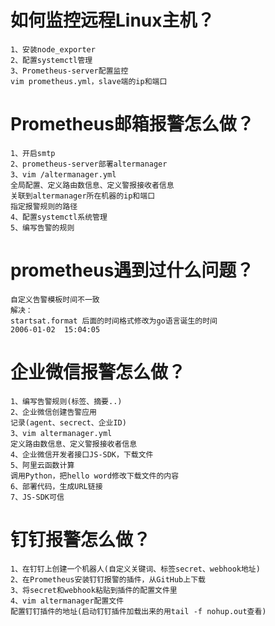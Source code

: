 # 如何监控远程Linux主机？

```
1、安装node_exporter
2、配置systemctl管理
3、Prometheus-server配置监控
vim prometheus.yml，slave端的ip和端口
```



# Prometheus邮箱报警怎么做？

```
1、开启smtp
2、prometheus-server部署altermanager
3、vim /altermanager.yml
全局配置、定义路由数信息、定义警报接收者信息
关联到altermanager所在机器的ip和端口
指定报警规则的路径
4、配置systemctl系统管理
5、编写告警的规则
```

# prometheus遇到过什么问题？

```
自定义告警模板时间不一致
解决：
startsat.format 后面的时间格式修改为go语言诞生的时间
2006-01-02  15:04:05
```

# 企业微信报警怎么做？

```
1、编写告警规则(标签、摘要..)
2、企业微信创建告警应用
记录(agent、secrect、企业ID)
3、vim altermanager.yml
定义路由数信息、定义警报接收者信息
4、企业微信开发者接口JS-SDK，下载文件
5、阿里云函数计算
调用Python，把hello word修改下载文件的内容
6、部署代码，生成URL链接
7、JS-SDK可信
```

# 钉钉报警怎么做？

```
1、在钉钉上创建一个机器人(自定义关键词、标签secret、webhook地址)
2、在Prometheus安装钉钉报警的插件，从GitHub上下载
3、将secret和webhook粘贴到插件的配置文件里
4、vim altermanager配置文件
配置钉钉插件的地址(启动钉钉插件加载出来的用tail -f nohup.out查看)
```

